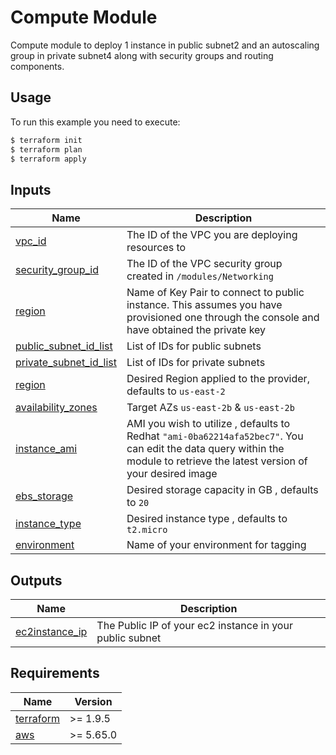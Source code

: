 # Compute Module
Compute module to deploy 1 instance in public subnet2 and an autoscaling group in private subnet4 along with security groups and routing components. 

## Usage
To run this example you need to execute:

```bash
$ terraform init
$ terraform plan
$ terraform apply
```

## Inputs

| Name | Description |
|------|-------------|
| <a name="vpc_id"></a> [vpc_id](#output\_vpc_id) | The ID of the VPC you are deploying resources to |
| <a name="security_group_id"></a> [security_group_id](#output\_security_group_id) | The ID of the VPC security group created in `/modules/Networking` |
| <a name="key_name"></a> [region](#output\_key_name) | Name of Key Pair to connect to public instance. This assumes you have provisioned one through the console and have obtained the private key |
| <a name="public_subnet_id_list"></a> [public_subnet_id_list](#output\_public_subnet_id_list) | List of IDs for public subnets|
| <a name="private_subnet_id_list"></a> [private_subnet_id_list](#output\_private_subnet_id_list) | List of IDs for private subnets|
| <a name="region"></a> [region](#output\_region) | Desired Region applied to the provider, defaults to `us-east-2` |
| <a name="availability_zones"></a> [availability_zones](#output\_availability_zone) | Target AZs `us-east-2b` & `us-east-2b` |
| <a name="instance_ami"></a> [instance_ami](#output\_instance_ami) | AMI you wish to utilize , defaults to Redhat `"ami-0ba62214afa52bec7"`. You can edit the data query within the module to retrieve the latest version of your desired image |
| <a name="ebs_storage"></a> [ebs_storage](#output\_ebs_storage) | Desired storage capacity in GB , defaults to `20` |
| <a name="instance_type"></a> [instance_type](#output\_instance_type) | Desired instance type , defaults to `t2.micro` |
| <a name="environment"></a> [environment](#output\_environment) | Name of your environment for tagging |


## Outputs

| Name | Description |
|------|-------------|
| <a name="ec2instance_ip"></a> [ec2instance_ip](#output\_ec2instance_ip) | The Public IP of your ec2 instance in your public subnet |

## Requirements

| Name | Version |
|------|---------|
| <a name="requirement_terraform"></a> [terraform](https://www.terraform.io/downloads.html) | >= 1.9.5 |
| <a name="requirement_aws"></a> [aws](https://registry.terraform.io/providers/hashicorp/aws/latest) | >= 5.65.0 |
